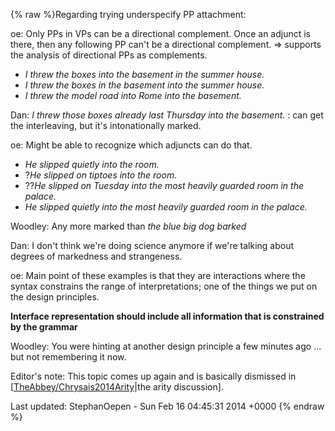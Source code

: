 {% raw %}Regarding trying underspecify PP attachment:

oe: Only PPs in VPs can be a directional complement. Once an adjunct is
there, then any following PP can't be a directional complement. =&gt;
supports the analysis of directional PPs as complements.

- *I threw the boxes into the basement in the summer house.*
- *I threw the boxes in the basement into the summer house.*
- *I threw the model road into Rome into the basement.*

Dan: *I threw those boxes already last Thursday into the basement.* :
can get the interleaving, but it's intonationally marked.

oe: Might be able to recognize which adjuncts can do that.

- *He slipped quietly into the room.*
- ?*He slipped on tiptoes into the room.*
- ??*He slipped on Tuesday into the most heavily guarded room in the
palace.*
- *He slipped quietly into the most heavily guarded room in the
palace.*

Woodley: Any more marked than *the blue big dog barked*

Dan: I don't think we're doing science anymore if we're talking about
degrees of markedness and strangeness.

oe: Main point of these examples is that they are interactions where the
syntax constrains the range of interpretations; one of the things we put
on the design principles.

**Interface representation should include all information that is
constrained by the grammar**

Woodley: You were hinting at another design principle a few minutes ago
… but not remembering it now.

Editor's note: This topic comes up again and is basically dismissed in
\[[TheAbbey/Chrysais2014Arity](/TheAbbey/Chrysais2014Arity)\|the arity
discussion\].

Last updated: StephanOepen - Sun Feb 16 04:45:31 2014 +0000
{% endraw %}